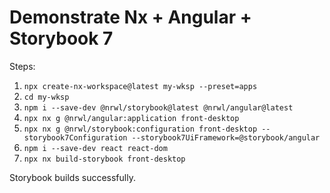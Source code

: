 # Demonstrate Nx + Angular + Storybook 7

Steps:

1. `npx create-nx-workspace@latest my-wksp --preset=apps`
2. `cd my-wksp`
3. `npm i --save-dev @nrwl/storybook@latest @nrwl/angular@latest`
4. `npx nx g @nrwl/angular:application front-desktop`
5. `npx nx g @nrwl/storybook:configuration front-desktop --storybook7Configuration --storybook7UiFramework=@storybook/angular`
6. `npm i --save-dev react react-dom`
7. `npx nx build-storybook front-desktop`

Storybook builds successfully.